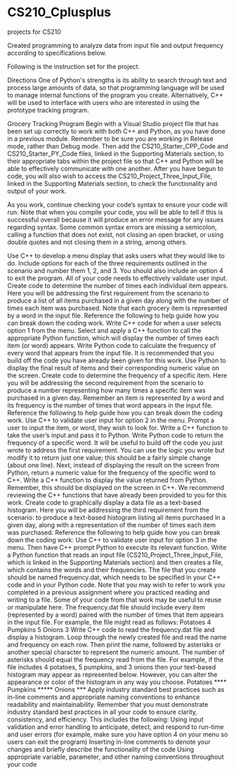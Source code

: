 # CS210_Cplusplus
projects for CS210 
 
 Created programming to analyze data from input file and output frequency according to specifications below. 
 
 Following is the instruction set for the project.  
 
Directions
One of Python's strengths is its ability to search through text and process large amounts of data, so that programming language will be used to manage internal functions of the program you create. Alternatively, C++ will be used to interface with users who are interested in using the prototype tracking program.

Grocery Tracking Program
Begin with a Visual Studio project file that has been set up correctly to work with both C++ and Python, as you have done in a previous module. Remember to be sure you are working in Release mode, rather than Debug mode. Then add the CS210_Starter_CPP_Code and CS210_Starter_PY_Code files, linked in the Supporting Materials section, to their appropriate tabs within the project file so that C++ and Python will be able to effectively communicate with one another. After you have begun to code, you will also wish to access the CS210_Project_Three_Input_File, linked in the Supporting Materials section, to check the functionality and output of your work.

As you work, continue checking your code’s syntax to ensure your code will run. Note that when you compile your code, you will be able to tell if this is successful overall because it will produce an error message for any issues regarding syntax. Some common syntax errors are missing a semicolon, calling a function that does not exist, not closing an open bracket, or using double quotes and not closing them in a string, among others.

Use C++ to develop a menu display that asks users what they would like to do. Include options for each of the three requirements outlined in the scenario and number them 1, 2, and 3. You should also include an option 4 to exit the program. All of your code needs to effectively validate user input.
Create code to determine the number of times each individual item appears. Here you will be addressing the first requirement from the scenario to produce a list of all items purchased in a given day along with the number of times each item was purchased. Note that each grocery item is represented by a word in the input file. Reference the following to help guide how you can break down the coding work.
Write C++ code for when a user selects option 1 from the menu. Select and apply a C++ function to call the appropriate Python function, which will display the number of times each item (or word) appears.
Write Python code to calculate the frequency of every word that appears from the input file. It is recommended that you build off the code you have already been given for this work.
Use Python to display the final result of items and their corresponding numeric value on the screen.
Create code to determine the frequency of a specific item. Here you will be addressing the second requirement from the scenario to produce a number representing how many times a specific item was purchased in a given day. Remember an item is represented by a word and its frequency is the number of times that word appears in the input file. Reference the following to help guide how you can break down the coding work.
Use C++ to validate user input for option 2 in the menu. Prompt a user to input the item, or word, they wish to look for. Write a C++ function to take the user’s input and pass it to Python.
Write Python code to return the frequency of a specific word. It will be useful to build off the code you just wrote to address the first requirement. You can use the logic you wrote but modify it to return just one value; this should be a fairly simple change (about one line). Next, instead of displaying the result on the screen from Python, return a numeric value for the frequency of the specific word to C++.
Write a C++ function to display the value returned from Python. Remember, this should be displayed on the screen in C++. We recommend reviewing the C++ functions that have already been provided to you for this work.
Create code to graphically display a data file as a text-based histogram. Here you will be addressing the third requirement from the scenario: to produce a text-based histogram listing all items purchased in a given day, along with a representation of the number of times each item was purchased. Reference the following to help guide how you can break down the coding work:
Use C++ to validate user input for option 3 in the menu. Then have C++ prompt Python to execute its relevant function.
Write a Python function that reads an input file (CS210_Project_Three_Input_File, which is linked in the Supporting Materials section) and then creates a file, which contains the words and their frequencies. The file that you create should be named frequency.dat, which needs to be specified in your C++ code and in your Python code. Note that you may wish to refer to work you completed in a previous assignment where you practiced reading and writing to a file. Some of your code from that work may be useful to reuse or manipulate here. The frequency.dat file should include every item (represented by a word) paired with the number of times that item appears in the input file. For example, the file might read as follows:
Potatoes 4
Pumpkins 5
Onions 3
Write C++ code to read the frequency.dat file and display a histogram. Loop through the newly created file and read the name and frequency on each row. Then print the name, followed by asterisks or another special character to represent the numeric amount. The number of asterisks should equal the frequency read from the file. For example, if the file includes 4 potatoes, 5 pumpkins, and 3 onions then your text-based histogram may appear as represented below. However, you can alter the appearance or color of the histogram in any way you choose.
Potatoes ****
Pumpkins *****
Onions ***
Apply industry standard best practices such as in-line comments and appropriate naming conventions to enhance readability and maintainability. Remember that you must demonstrate industry standard best practices in all your code to ensure clarity, consistency, and efficiency. This includes the following:
Using input validation and error handling to anticipate, detect, and respond to run-time and user errors (for example, make sure you have option 4 on your menu so users can exit the program)
Inserting in-line comments to denote your changes and briefly describe the functionality of the code
Using appropriate variable, parameter, and other naming conventions throughout your code
